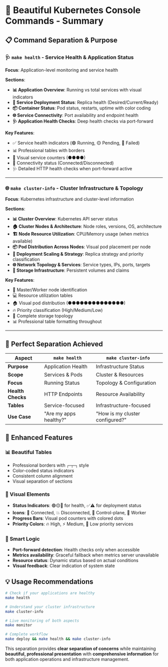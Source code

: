 # 🎨 Beautiful Kubernetes Console Commands - Summary

## 📋 Command Separation & Purpose

### 🩺 `make health` - Service Health & Application Status
**Focus**: Application-level monitoring and service health

**Sections**:
- **📊 Application Overview**: Running vs total services with visual indicators
- **🔄 Service Deployment Status**: Replica health (Desired/Current/Ready)
- **📦 Container Status**: Pod status, restarts, uptime with color coding
- **🌐 Service Connectivity**: Port availability and endpoint health
- **🩺 Application Health Checks**: Deep health checks via port-forward

**Key Features**:
- ✅ Service health indicators (🟢 Running, 🟡 Pending, 🔴 Failed)
- 📊 Professional tables with borders
- 🚀 Visual service counters (●●●●)
- 🌟 Connectivity status (Connected/Disconnected)
- 🩺 Detailed HTTP health checks when port-forward active

---

### 🌐 `make cluster-info` - Cluster Infrastructure & Topology
**Focus**: Kubernetes infrastructure and cluster-level information

**Sections**:
- **📊 Cluster Overview**: Kubernetes API server status
- **🏠 Cluster Nodes & Architecture**: Node roles, versions, OS, architecture
- **🏗️ Node Resource Utilization**: CPU/Memory usage (when metrics available)
- **📦 Pod Distribution Across Nodes**: Visual pod placement per node
- **🔄 Deployment Scaling & Strategy**: Replica strategy and priority classification
- **🌐 Network Topology & Services**: Service types, IPs, ports, targets
- **💾 Storage Infrastructure**: Persistent volumes and claims

**Key Features**:
- 👑 Master/Worker node identification
- 💻 Resource utilization tables
- 🏠 Visual pod distribution (●●●●●●●●●●●●●●)
- 🔥 Priority classification (High/Medium/Low)
- 💾 Complete storage topology
- 📊 Professional table formatting throughout

---

## 🎯 Perfect Separation Achieved

| Aspect | `make health` | `make cluster-info` |
|--------|---------------|-------------------|
| **Purpose** | Application Health | Infrastructure Status |
| **Scope** | Services & Pods | Cluster & Resources |
| **Focus** | Running Status | Topology & Configuration |
| **Health Checks** | HTTP Endpoints | Resource Availability |
| **Tables** | Service-focused | Infrastructure-focused |
| **Use Case** | "Are my apps healthy?" | "How is my cluster configured?" |

## 🚀 Enhanced Features

### 📊 Beautiful Tables
- Professional borders with `┌─┬─┐` style
- Color-coded status indicators
- Consistent column alignment
- Visual separation of sections

### 🎨 Visual Elements
- **Status Indicators**: 🟢🟡🔴 for health, ✅⚠️ for deployment status
- **Icons**: 🌟 Connected, 💥 Disconnected, 👑 Control-plane, 🔧 Worker
- **Progress Bars**: Visual pod counters with colored dots
- **Priority Colors**: 🔥 High, ⚡ Medium, 💎 Low priority services

### 🔄 Smart Logic
- **Port-forward detection**: Health checks only when accessible
- **Metrics availability**: Graceful fallback when metrics server unavailable
- **Resource status**: Dynamic status based on actual conditions
- **Visual feedback**: Clear indication of system state

## 💡 Usage Recommendations

```bash
# Check if your applications are healthy
make health

# Understand your cluster infrastructure
make cluster-info

# Live monitoring of both aspects
make monitor

# Complete workflow
make deploy && make health && make cluster-info
```

This separation provides **clear separation of concerns** while maintaining **beautiful, professional presentation** with **comprehensive information** for both application operations and infrastructure management. 